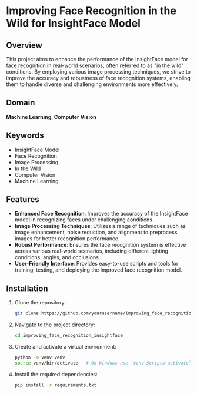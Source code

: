 # Improving Face Recognition in the Wild for InsightFace Model

## Overview

This project aims to enhance the performance of the InsightFace model for face recognition in real-world scenarios, often referred to as "in the wild" conditions. By employing various image processing techniques, we strive to improve the accuracy and robustness of face recognition systems, enabling them to handle diverse and challenging environments more effectively.

## Domain

**Machine Learning, Computer Vision**

## Keywords

- InsightFace Model
- Face Recognition
- Image Processing
- In the Wild
- Computer Vision
- Machine Learning

## Features

- **Enhanced Face Recognition**: Improves the accuracy of the InsightFace model in recognizing faces under challenging conditions.
- **Image Processing Techniques**: Utilizes a range of techniques such as image enhancement, noise reduction, and alignment to preprocess images for better recognition performance.
- **Robust Performance**: Ensures the face recognition system is effective across various real-world scenarios, including different lighting conditions, angles, and occlusions.
- **User-Friendly Interface**: Provides easy-to-use scripts and tools for training, testing, and deploying the improved face recognition model.

## Installation

1. Clone the repository:
   ```bash
   git clone https://github.com/yourusername/improving_face_recognition_insightface.git

2. Navigate to the project directory:
   ```bash
   cd improving_face_recognition_insightface

3. Create and activate a virtual environment:
   ```bash
   python -m venv venv
   source venv/bin/activate   # On Windows use `venv\Scripts\activate`

4. Install the required dependencies:
   ```bash
   pip install -r requirements.txt

